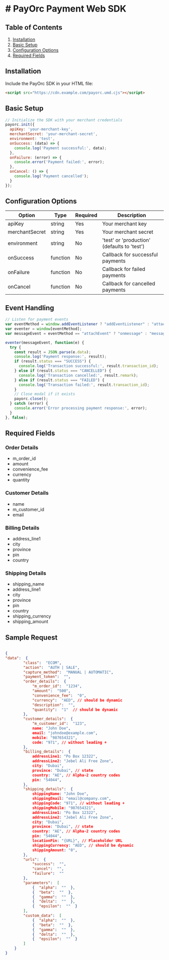 ﻿
# # PayOrc Payment Web SDK 

## Table of Contents
1. [Installation](#installation)
2. [Basic Setup](#basic-setup)
3. [Configuration Options](#configuration-options)
4. [Required Fields](#required-fields)

## Installation

Include the PayOrc SDK in your HTML file:

```html
<script src="https://cdn.example.com/payorc.umd.cjs"></script>
```

## Basic Setup

```javascript
// Initialize the SDK with your merchant credentials
payorc.init({
  apiKey: 'your-merchant-key',
  merchantSecret: 'your-merchant-secret',
  environment: 'test',
  onSuccess: (data) => {
    console.log('Payment successful:', data);
  },
  onFailure: (error) => {
    console.error('Payment failed:', error);
  },
  onCancel: () => {
    console.log('Payment cancelled');
  }
});
```

## Configuration Options

| Option | Type | Required | Description |
|--------|------|----------|-------------|
| apiKey | string | Yes | Your merchant key |
| merchantSecret | string | Yes | Your merchant secret |
| environment | string | No | 'test' or 'production' (defaults to 'test') |
| onSuccess | function | No | Callback for successful payments |
| onFailure | function | No | Callback for failed payments |
| onCancel | function | No | Callback for cancelled payments |


## Event Handling

```javascript
// Listen for payment events
var eventMethod = window.addEventListener ? "addEventListener" : "attachEvent";
var eventer = window[eventMethod];
var messageEvent = eventMethod == "attachEvent" ? "onmessage" : "message";

eventer(messageEvent, function(e) {
  try {
    const result = JSON.parse(e.data);
    console.log('Payment response:', result);
    if (result.status === "SUCCESS") {
      console.log('Transaction successful:', result.transaction_id);
    } else if (result.status === "CANCELLED") {
      console.log('Transaction cancelled:', result.remark);
    } else if (result.status === "FAILED") {
      console.log('Transaction failed:', result.transaction_id);
    }
    // Close modal if it exists
    payorc.close();
  } catch (error) {
    console.error('Error processing payment response:', error);
  }
}, false);
```

## Required Fields

### Order Details
- m_order_id
- amount
- convenience_fee
- currency
- quantity

### Customer Details
- name
- m_customer_id
- email

### Billing Details
- address_line1
- city
- province
- pin
- country

### Shipping Details
- shipping_name
- address_line1
- city
- province
- pin
- country
- shipping_currency
- shipping_amount

## Sample Request

```json

{
"data":  {
		"class":  "ECOM",
		"action":  "AUTH | SALE",
		"capture_method":  "MANUAL | AUTOMATIC",
		"payment_token":  "",
		"order_details":  {
			"m_order_id":  "1234",
			"amount":  "500",
			"convenience_fee":  "0",
			"currency":  "AED", // should be dynamic
			"description":  "",
			"quantity":  "1"  // should be dynamic
		},
		"customer_details":  {
			"m_customer_id":  "123",
			name: "John Doe",
            email: "johndoe@example.com",
            mobile: "987654321",
            code: "971", // without leading + 
		},
		"billing_details":  {
			addressLine1: "Po Box 12322",
            addressLine2: "Jebel Ali Free Zone",
            city: "Dubai",
            province: "Dubai", // state
            country: "AE", // Alpha-2 country codes
            pin: "54044",
		},
		"shipping_details":  {
			shippingName: "John Doe",
            shippingEmail: "email@company.com",
            shippingCode: "971", // without leading + 
            shippingMobile: "987654321",
            addressLine1: "Po Box 12322",
            addressLine2: "Jebel Ali Free Zone",
            city: "Dubai",
            province: "Dubai", // state
            country: "AE", // Alpha-2 country codes
            pin: "54044",
            locationPin: "{URL}", // Placeholder URL
            shippingCurrency: "AED", // should be dynamic
            shippingAmount: "0",
		},
		"urls":  {
			"success":  "",
			"cancel":  "",
			"failure":  ""
		},
		"parameters":  [
			{  "alpha":  ""  },
			{  "beta":  ""  },
			{  "gamma":  ""  },
			{  "delta":  ""  },
			{  "epsilon":  ""  }
		],
		"custom_data":  [
			{  "alpha":  ""  },
			{  "beta":  ""  },
			{  "gamma":  ""  },
			{  "delta":  ""  },
			{  "epsilon":  ""  }
		]
	}
}

